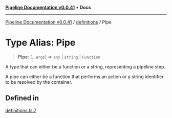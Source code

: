 [**Pipeline Documentation v0.0.41**](../../README.md) • **Docs**

***

[Pipeline Documentation v0.0.41](../../modules.md) / [definitions](../README.md) / Pipe

# Type Alias: Pipe

> **Pipe**: (...`args`) => `any` \| `string` \| `Function`

A type that can either be a function or a string, representing a pipeline step.

A pipe can either be a function that performs an action or a string identifier
to be resolved by the container.

## Defined in

[definitions.ts:7](https://github.com/stonemjs/pipeline/blob/cd2c1fe6f2982b63b3356203b0c87edf8640b155/src/definitions.ts#L7)
